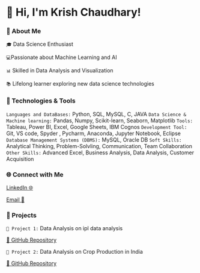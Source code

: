 # 👋 Hi, I'm Krish Chaudhary!

### 🌟 About Me
 `🎓` Data Science Enthusiast

 `💻`Passionate about Machine Learning and AI

 `📊` Skilled in Data Analysis and Visualization

 `📚` Lifelong learner exploring new data science technologies

### 🔧 Technologies & Tools

`Languages and DataBases:` Python, SQL, MySQL, C, JAVA 
`Data Science & Machine learning:` Pandas, Numpy, Scikit-learn, Seaborn, Matplotlib
`Tools:` Tableau, Power BI, Excel, Google Sheets, IBM Cognos
`Development Tool:` Git, VS code, Spyder , Pycharm, Anaconda, Jupyter Notebook, Eclipse      
`Database Management Systems (DBMS):` MySQL, Oracle DB
`Soft Skills:` Analytical Thinking, Problem-Solvling, Communication, Team Collaboration
`Other Skills:` Advanced Excel, Business Analysis, Data Analysis, Customer Acquisition

### 🌐 Connect with Me
[LinkedIn 🌐](https://www.linkedin.com/in/krish-chaudhary/)

[Email 📧](krishchauhdary@816@gmail.com)

### 📂 Projects
`📌 Project 1:` Data Analysis on  ipl data analysis

[🔗 GitHub Repository](https://github.com/krish1440/ipl_analysis)

`📌 Project 2:` Data Analysis on  Crop Production in India

[🔗 GitHub Repository](https://github.com/krish1440/Crop-Production-Analysis-)

